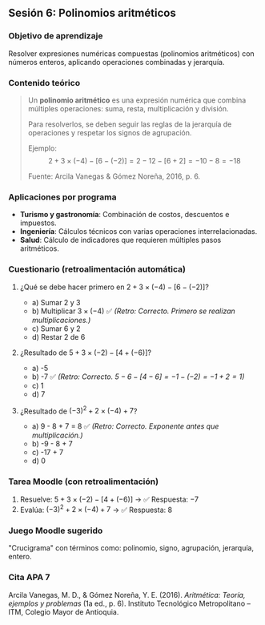 
## Sesión 6: Polinomios aritméticos

### Objetivo de aprendizaje
Resolver expresiones numéricas compuestas (polinomios aritméticos) con números enteros, aplicando operaciones combinadas y jerarquía.

### Contenido teórico

> Un **polinomio aritmético** es una expresión numérica que combina múltiples operaciones: suma, resta, multiplicación y división.
> 
> Para resolverlos, se deben seguir las reglas de la jerarquía de operaciones y respetar los signos de agrupación.
>
> Ejemplo:
> $$2 + 3 \times (-4) - [6 - (-2)] = 2 - 12 - [6 + 2] = -10 - 8 = -18$$
>
> Fuente: Arcila Vanegas & Gómez Noreña, 2016, p. 6.

### Aplicaciones por programa

- **Turismo y gastronomía**: Combinación de costos, descuentos e impuestos.
- **Ingeniería**: Cálculos técnicos con varias operaciones interrelacionadas.
- **Salud**: Cálculo de indicadores que requieren múltiples pasos aritméticos.

### Cuestionario (retroalimentación automática)

1. ¿Qué se debe hacer primero en $2 + 3 \times (-4) - [6 - (-2)]$?
   - a) Sumar 2 y 3
   - b) Multiplicar $3 \times (-4)$ ✅ *(Retro: Correcto. Primero se realizan multiplicaciones.)*
   - c) Sumar 6 y 2
   - d) Restar 2 de 6

2. ¿Resultado de $5 + 3 \times (-2) - [4 + (-6)]$?
   - a) -5
   - b) -7 ✅ *(Retro: Correcto. $5 - 6 - [4 - 6] = -1 - (-2) = -1 + 2 = 1$)*
   - c) 1
   - d) 7

3. ¿Resultado de $(-3)^2 + 2 \times (-4) + 7$?
   - a) 9 - 8 + 7 = 8 ✅ *(Retro: Correcto. Exponente antes que multiplicación.)*
   - b) -9 - 8 + 7
   - c) -17 + 7
   - d) 0

### Tarea Moodle (con retroalimentación)

1. Resuelve: $5 + 3 \times (-2) - [4 + (-6)]$ → ✅ Respuesta: $-7$
2. Evalúa: $(-3)^2 + 2 \times (-4) + 7$ → ✅ Respuesta: $8$

### Juego Moodle sugerido
"Crucigrama" con términos como: polinomio, signo, agrupación, jerarquía, entero.

### Cita APA 7
Arcila Vanegas, M. D., & Gómez Noreña, Y. E. (2016). *Aritmética: Teoría, ejemplos y problemas* (1a ed., p. 6). Instituto Tecnológico Metropolitano – ITM, Colegio Mayor de Antioquia.
